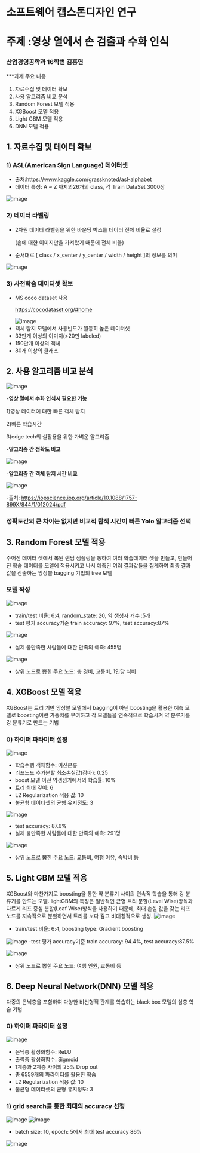 # 소프트웨어 캡스톤디자인 연구 

# 주제 :영상 열에서 손 검출과 수화 인식

### 산업경영공학과 16학번 김홍연

***과제 주요 내용
1) 자료수집 및 데이터 확보
2) 사용 알고리즘 비교 분석
3) Random Forest 모델 적용
4) XGBoost 모델 적용
5) Light GBM 모델 적용
6) DNN 모델 적용

## 1. 자료수집 및 데이터 확보

### 1) ASL(American Sign Language) 데이터셋
- 출처:https://www.kaggle.com/grassknoted/asl-alphabet
- 데이터 특성: A ~ Z 까지의26개의 class, 각 Train DataSet 3000장

![image](https://user-images.githubusercontent.com/62275592/113810732-cecef600-97a5-11eb-9672-e84f8fc6602b.png)


### 2) 데이터 라벨링
- 2차원 데이터 라벨링을 위한 바운딩 박스를 데이터 전체 비율로 설정<p>(손에 대한 이미지만을 가져왔기 때문에 전체 비율)</p>
  
- 순서대로 [ class / x_center / y_center / width / height ]의 정보를 의미

![image](https://user-images.githubusercontent.com/62275592/113811838-e9a26a00-97a7-11eb-8c7b-c82938ee98d0.png)


### 3) 사전학습 데이터셋 확보
- MS coco dataset 사용 <p>https://cocodataset.org/#home</p>
 ![image](https://user-images.githubusercontent.com/62275592/113836078-888a8e80-97c7-11eb-9d3a-45e6902103ce.png)
-	객체 탐지 모델에서 사용빈도가 월등히 높은 데이터셋
-	33만개 이상의 이미지(>20만 labeled)
-	150만개 이상의 객체
-	80개 이상의 클래스

## 2. 사용 알고리즘 비교 분석
![image](https://user-images.githubusercontent.com/62275592/113837710-13b85400-97c9-11eb-9333-336bbe3a9d28.png)

-<b>영상 열에서 수화 인식시 필요한 기능</b> <p> 1)영상 데이터에 대한 빠른 객체 탐지</p><p>  2)빠른 학습시간</p><p>  3)edge tech의 실활용을 위한 가벼운 알고리즘</p>

-<b>알고리즘 간 정확도 비교</b>

![image](https://user-images.githubusercontent.com/62275592/113838420-b7096900-97c9-11eb-80f7-ac3a2126c3ca.png)

-<b>알고리즘 간 객체 탐지 시간 비교</b>

![image](https://user-images.githubusercontent.com/62275592/113838596-e1f3bd00-97c9-11eb-9ca9-952d350f47b1.png)

-출처: https://iopscience.iop.org/article/10.1088/1757-899X/844/1/012024/pdf


### 정확도간의 큰 차이는 없지만 비교적 탐색 시간이 빠른 Yolo 알고리즘 선택



## 3. Random Forest 모델 적용
주어진 데이터 셋에서 복원 랜덤 샘플링을 통하여 여러 학습데이터 셋을 만들고, 만들어진 학습 데이터를 모델에 적용시키고 나서 
예측된 여러 결과값들을 집계하여 최종 결과값을 산출하는 앙상블 bagging  기법의 tree 모델
### 모델 작성
![image](https://user-images.githubusercontent.com/62275592/102604703-edae6b80-4167-11eb-9d0b-61f300cf1dd0.png)

- train/test 비율: 6:4, random_state: 20, 약 생성자 개수 :5개 
- test 평가 accuracy기준 train accuracy: 97%, test accuracy:87%

![image](https://user-images.githubusercontent.com/62275592/102605288-68778680-4168-11eb-9221-ddb2745654d2.png)
- 실제 불만족한 사람들에 대한 만족의 예측: 455명

![image](https://user-images.githubusercontent.com/62275592/102605502-b4c2c680-4168-11eb-8989-3a2b0f82191a.png)

-  상위 노드로 뽑힌 주요 노드: 총 경비, 교통비, 1인당 식비 

## 4. XGBoost 모델 적용
XGBoost는 트리 기반 앙상블 모델에서 bagging이 아닌 boosting을 활용한 예측 모델로 
boosting이란 가중치를 부여하고 각 모델들을 연속적으로 학습시켜 약 분류기를 강 분류기로 만드는 기법
### 0) 하이퍼 파라미터 설정

![image](https://user-images.githubusercontent.com/62275592/102605831-3adf0d00-4169-11eb-8e76-0edaf79a9f0e.png)

- 학습수행 객체함수: 이진분류
- 리프노드 추가분할 최소손실값(감마): 0.25
- boost 모델 이전 약생성기에서의 학습률: 10%
- 트리 최대 깊이: 6
- L2 Regularization 적용 값: 10
- 불균형 데이터셋의 균형 유지정도: 3

![image](https://user-images.githubusercontent.com/62275592/102606748-94940700-416a-11eb-9f7d-96b43512e0f9.png)
- test accuracy: 87.6%
- 실제 불만족한 사람들에 대한 만족의 예측: 291명

![image](https://user-images.githubusercontent.com/62275592/102607069-0704e700-416b-11eb-8477-21f253eec9be.png)
- 상위 노드로 뽑힌 주요 노드: 교통비, 여행 이유, 숙박비 등 

## 5. Light GBM 모델 적용
XGBoost와 마찬가지로 boosting을 통한 약 분류기 사이의 연속적 학습을 통해 강 분류기를 만드는 모델. 
lightGBM의 특징은 일반적인 균형 트리 분할(Level Wise)방식과 다르게 리프 중심 분할(Leaf Wise)방식을 사용하기 때문에,
최대 손실 값을 갖는 리프 노드를 지속적으로 분할하면서 트리를 보다 깊고 비대칭적으로 생성.
![image](https://user-images.githubusercontent.com/62275592/102607705-10428380-416c-11eb-8d33-746c903c3dfd.png)
- train/test 비율: 6:4, boosting type: Gradient boosting

![image](https://user-images.githubusercontent.com/62275592/102608101-b2fb0200-416c-11eb-8b7e-6f896fd562b5.png)
-test 평가 accuracy기준 train accuracy: 94.4%, test accuracy:87.5%

![image](https://user-images.githubusercontent.com/62275592/102608268-f8b7ca80-416c-11eb-9174-33159c00a684.png)
- 상위 노드로 뽑힌 주요 노드: 여행 인원, 교통비 등

## 6. Deep Neural Network(DNN) 모델 적용
 다중의 은닉층을 포함하여 다양한 비선형적 관계를 학습하는 black box 모델의 심층 학습 기법
 ### 0) 하이퍼 파라미터 설정
 ![image](https://user-images.githubusercontent.com/62275592/102608603-75e33f80-416d-11eb-97a1-5a2998afbf06.png)
- 은닉층 활성화함수: ReLU
- 출력층 활성화함수: Sigmoid
- 1계층과 2계층 사이의 25% Drop out
- 총 6559개의 파라미터를 활용한 학습
- L2 Regularization 적용 값: 10
- 불균형 데이터셋의 균형 유지정도: 3

 ### 1) grid search를 통한 최대의 accuracy 선정
 ![image](https://user-images.githubusercontent.com/62275592/102609150-58fb3c00-416e-11eb-89cb-2183279fb235.png)
![image](https://user-images.githubusercontent.com/62275592/102609201-703a2980-416e-11eb-87df-1ff0b032cd80.png)
- batch size: 10, epoch: 5에서 최대 test accuracy 86%

![image](https://user-images.githubusercontent.com/62275592/102609513-f8203380-416e-11eb-9661-e242a8c7f53f.png)

